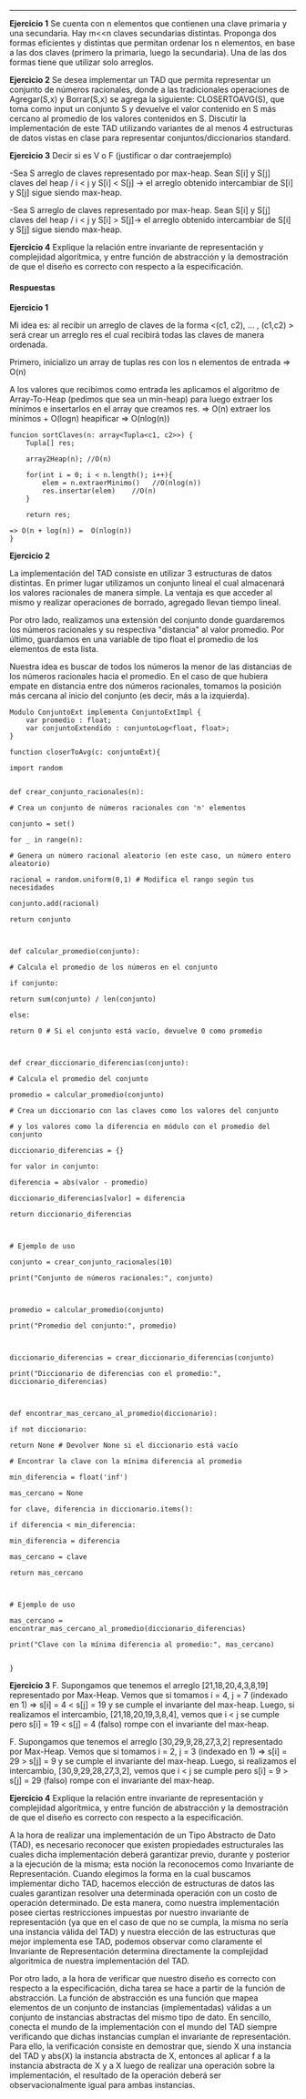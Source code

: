 ***
**Ejercicio 1**
Se cuenta con n elementos que contienen una clave primaria y una secundaria. Hay m<<n claves secundarias distintas. Proponga dos formas eficientes y distintas que permitan ordenar los n elementos, en base a las dos claves (primero la primaria, luego la secundaria). Una de las dos formas tiene que utilizar solo arreglos.

**Ejercicio 2**
Se desea implementar un TAD que permita representar un conjunto de números racionales, donde a las tradicionales operaciones de Agregar(S,x) y Borrar(S,x) se agrega la siguiente: CLOSERTOAVG(S), que toma como input un conjunto S y devuelve el valor contenido en S más cercano al promedio de los valores contenidos en S. Discutir la implementación de este TAD utilizando variantes de al menos 4 estructuras de datos vistas en clase para representar conjuntos/diccionarios standard.


**Ejercicio 3**
Decir si es V o F (justificar o dar contraejemplo) 

-Sea S arreglo de claves representado por max-heap. Sean S\[i\] y S\[j\] claves del heap / i < j y S\[i\] < S\[j\] → el arreglo obtenido intercambiar de S\[i\] y S\[j\] sigue siendo max-heap. 

-Sea S arreglo de claves representado por max-heap. Sean S\[i\] y S\[j\] claves del heap / i < j y S\[i\] > S\[j\]→ el arreglo obtenido intercambiar de S\[i\] y S\[j\] sigue siendo max-heap.


**Ejercicio 4**
Explique la relación entre invariante de representación y complejidad algorítmica, y entre función de abstracción y la demostración de que el diseño es correcto con respecto a la especificación.


#### Respuestas
**Ejercicio 1**

Mi idea es: al recibir un arreglo de claves de la forma <(c1, c2), ... , (c1,c2) > será crear un arreglo res el cual recibirá todas las claves de manera ordenada. 

Primero, inicializo un array de tuplas res con los n elementos de entrada => O(n)

A los valores que recibimos como entrada les aplicamos el algoritmo de Array-To-Heap (pedimos que sea un min-heap) para luego extraer los mínimos e insertarlos en el array que creamos res. => O(n) extraer los mínimos + O(logn) heapificar => O(nlog(n))

``` Pseudocódigo
funcion sortClaves(n: array<Tupla<c1, c2>>) {
	Tupla[] res;

	array2Heap(n); //O(n)

	for(int i = 0; i < n.length(); i++){
		elem = n.extraerMinimo()   //O(nlog(n))
		res.insertar(elem)    //O(n)
	}

	return res;

=> O(n + log(n)) =  O(nlog(n))
}

```



**Ejercicio 2**

La implementación del TAD consiste en utilizar 3 estructuras de datos distintas. En primer lugar utilizamos un conjunto lineal el cual almacenará los valores racionales de manera simple. La ventaja es que acceder al mismo y realizar operaciones de borrado, agregado llevan tiempo lineal. 

Por otro lado, realizamos una extensión del conjunto donde guardaremos los números racionales y su respectiva "distancia" al valor promedio. Por último, guardamos en una variable de tipo float el promedio de los elementos de esta lista. 

Nuestra idea es buscar de todos los números la menor de las distancias de los números racionales hacia el promedio. En el caso de que hubiera empate en distancia entre dos números racionales, tomamos la posición más cercana al inicio del conjunto (es decir, más a la izquierda).


```
Modulo ConjuntoExt implementa ConjuntoExtImpl {
	var promedio : float;
	var conjuntoExtendido : conjuntoLog<float, float>;
}

function closerToAvg(c: conjuntoExt){

import random


def crear_conjunto_racionales(n):

# Crea un conjunto de números racionales con 'n' elementos

conjunto = set()

for _ in range(n):

# Genera un número racional aleatorio (en este caso, un número entero aleatorio)

racional = random.uniform(0,1) # Modifica el rango según tus necesidades

conjunto.add(racional)

return conjunto

  

def calcular_promedio(conjunto):

# Calcula el promedio de los números en el conjunto

if conjunto:

return sum(conjunto) / len(conjunto)

else:

return 0 # Si el conjunto está vacío, devuelve 0 como promedio

  

def crear_diccionario_diferencias(conjunto):

# Calcula el promedio del conjunto

promedio = calcular_promedio(conjunto)

# Crea un diccionario con las claves como los valores del conjunto

# y los valores como la diferencia en módulo con el promedio del conjunto

diccionario_diferencias = {}

for valor in conjunto:

diferencia = abs(valor - promedio)

diccionario_diferencias[valor] = diferencia

return diccionario_diferencias

  

# Ejemplo de uso

conjunto = crear_conjunto_racionales(10)

print("Conjunto de números racionales:", conjunto)

  

promedio = calcular_promedio(conjunto)

print("Promedio del conjunto:", promedio)

  

diccionario_diferencias = crear_diccionario_diferencias(conjunto)

print("Diccionario de diferencias con el promedio:", diccionario_diferencias)

  

def encontrar_mas_cercano_al_promedio(diccionario):

if not diccionario:

return None # Devolver None si el diccionario está vacío

# Encontrar la clave con la mínima diferencia al promedio

min_diferencia = float('inf')

mas_cercano = None

for clave, diferencia in diccionario.items():

if diferencia < min_diferencia:

min_diferencia = diferencia

mas_cercano = clave

return mas_cercano

  

# Ejemplo de uso

mas_cercano = encontrar_mas_cercano_al_promedio(diccionario_diferencias)

print("Clave con la mínima diferencia al promedio:", mas_cercano)


}
```

**Ejercicio 3**
F. Supongamos que tenemos el arreglo \[21,18,20,4,3,8,19\] representado por Max-Heap. Vemos que si tomamos i = 4, j = 7 (indexado en 1) => s\[i\] = 4 < s\[j\] = 19 y se cumple el invariante del max-heap. 
Luego, si realizamos el intercambio,  \[21,18,20,19,3,8,4\], vemos que i < j se cumple pero s\[i\] = 19 < s\[j\] = 4 (falso) rompe con el invariante del max-heap.

F. Supongamos que tenemos el arreglo \[30,29,9,28,27,3,2\] representado por Max-Heap. Vemos que si tomamos i = 2, j = 3 (indexado en 1) => s\[i\] = 29 > s\[j\] = 9 y se cumple el invariante del max-heap. 
Luego, si realizamos el intercambio,  \[30,9,29,28,27,3,2\], vemos que i < j se cumple pero s\[i\] = 9 > s\[j\] = 29 (falso) rompe con el invariante del max-heap.


**Ejercicio 4**
Explique la relación entre invariante de representación y complejidad algorítmica, y entre función de abstracción y la demostración de que el diseño es correcto con respecto a la especificación.

A la hora de realizar una implementación de un Tipo Abstracto de Dato (TAD), es necesario reconocer que existen propiedades estructurales las cuales dicha implementación deberá garantizar previo, durante y posterior a la ejecución de la misma; esta noción la reconocemos como Invariante de Representación. 
Cuando elegimos la forma en la cual buscamos implementar dicho TAD, hacemos elección de estructuras de datos las cuales garantizan resolver una determinada operación con un costo de operación determinado. De esta manera, como nuestra implementación posee ciertas restricciones impuestas por nuestro invariante de representación (ya que en el caso de que no se cumpla, la misma no sería una instancia válida del TAD) y nuestra elección de las estructuras que mejor implementa ese TAD, podemos observar como claramente el Invariante de Representación determina directamente la complejidad algoritmica de nuestra implementación del TAD. 

Por otro lado, a la hora de verificar que nuestro diseño es correcto con respecto a la especificación, dicha tarea se hace a partir de la función de abstracción. La función de abstracción es una función que mapea elementos de un conjunto de instancias (implementadas) válidas a un conjunto de instancias abstractas del mismo tipo de dato. En sencillo, conecta el mundo de la implementación con el mundo del TAD siempre verificando que dichas instancias cumplan el invariante de representación. Para ello, la verificación consiste en demostrar que, siendo X una instancia del TAD y abs(X) la instancia abstracta de X, entonces al aplicar f a la instancia abstracta de X y a X luego de realizar una operación sobre la implementación, el resultado de la operación deberá ser observacionalmente igual para ambas instancias.

